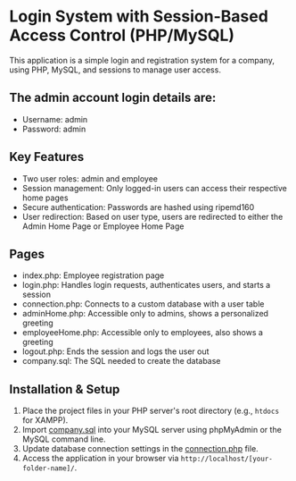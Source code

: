 # Login System with Session-Based Access Control (PHP/MySQL)
This application is a simple login and registration system for a company, using PHP, MySQL, and sessions to manage user access.

## The admin account login details are:
- Username: admin
- Password: admin

## Key Features
- Two user roles: admin and employee
- Session management: Only logged-in users can access their respective home pages
- Secure authentication: Passwords are hashed using ripemd160
- User redirection: Based on user type, users are redirected to either the Admin Home Page or Employee Home Page

## Pages
- index.php: Employee registration page
- login.php: Handles login requests, authenticates users, and starts a session
- connection.php: Connects to a custom database with a user table
- adminHome.php: Accessible only to admins, shows a personalized greeting
- employeeHome.php: Accessible only to employees, also shows a greeting
- logout.php: Ends the session and logs the user out
- company.sql: The SQL needed to create the database

## Installation & Setup

1. Place the project files in your PHP server's root directory (e.g., `htdocs` for XAMPP).
2. Import [company.sql](company.sql) into your MySQL server using phpMyAdmin or the MySQL command line.
3. Update database connection settings in the [connection.php](connection.php) file.
4. Access the application in your browser via `http://localhost/[your-folder-name]/`.